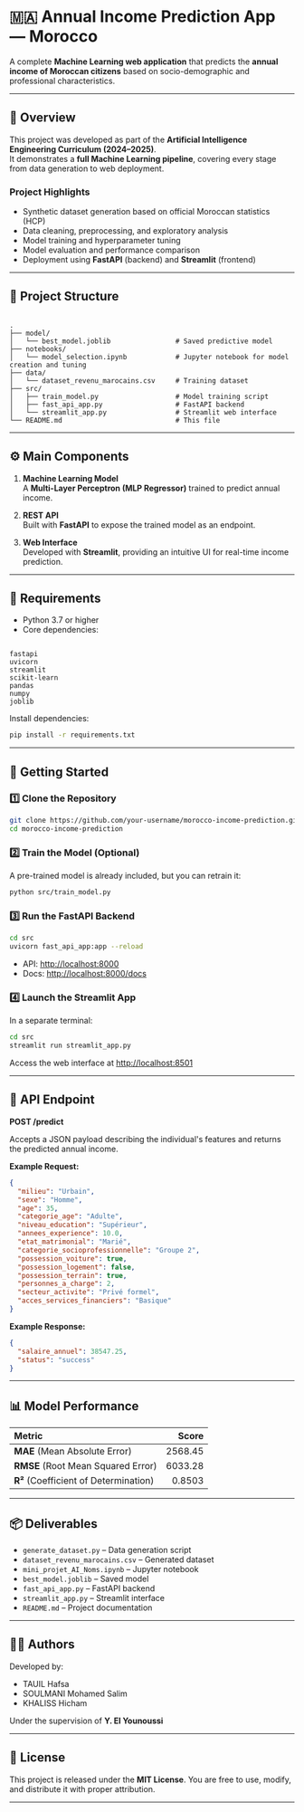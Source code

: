 
# 🇲🇦 Annual Income Prediction App — Morocco

A complete **Machine Learning web application** that predicts the **annual income of Moroccan citizens** based on socio-demographic and professional characteristics.

---

## 🧠 Overview

This project was developed as part of the **Artificial Intelligence Engineering Curriculum (2024–2025)**.  
It demonstrates a **full Machine Learning pipeline**, covering every stage from data generation to web deployment.

### Project Highlights
- Synthetic dataset generation based on official Moroccan statistics (HCP)
- Data cleaning, preprocessing, and exploratory analysis
- Model training and hyperparameter tuning
- Model evaluation and performance comparison
- Deployment using **FastAPI** (backend) and **Streamlit** (frontend)

---

## 📁 Project Structure

```

.
├── model/
│   └── best_model.joblib                # Saved predictive model
├── notebooks/
│   └── model_selection.ipynb            # Jupyter notebook for model creation and tuning
├── data/
│   └── dataset_revenu_marocains.csv     # Training dataset
├── src/
│   ├── train_model.py                   # Model training script
│   ├── fast_api_app.py                  # FastAPI backend
│   └── streamlit_app.py                 # Streamlit web interface
└── README.md                            # This file

```

---

## ⚙️ Main Components

1. **Machine Learning Model**  
   A **Multi-Layer Perceptron (MLP Regressor)** trained to predict annual income.

2. **REST API**  
   Built with **FastAPI** to expose the trained model as an endpoint.

3. **Web Interface**  
   Developed with **Streamlit**, providing an intuitive UI for real-time income prediction.

---

## 🧩 Requirements

- Python 3.7 or higher
- Core dependencies:
```

fastapi
uvicorn
streamlit
scikit-learn
pandas
numpy
joblib

````

Install dependencies:
```bash
pip install -r requirements.txt
````

---

## 🚀 Getting Started

### 1️⃣ Clone the Repository

```bash
git clone https://github.com/your-username/morocco-income-prediction.git
cd morocco-income-prediction
```

### 2️⃣ Train the Model (Optional)

A pre-trained model is already included, but you can retrain it:

```bash
python src/train_model.py
```

### 3️⃣ Run the FastAPI Backend

```bash
cd src
uvicorn fast_api_app:app --reload
```

* API: [http://localhost:8000](http://localhost:8000)
* Docs: [http://localhost:8000/docs](http://localhost:8000/docs)

### 4️⃣ Launch the Streamlit App

In a separate terminal:

```bash
cd src
streamlit run streamlit_app.py
```

Access the web interface at [http://localhost:8501](http://localhost:8501)

---

## 🔗 API Endpoint

**POST /predict**

Accepts a JSON payload describing the individual's features and returns the predicted annual income.

**Example Request:**

```json
{
  "milieu": "Urbain",
  "sexe": "Homme",
  "age": 35,
  "categorie_age": "Adulte",
  "niveau_education": "Supérieur",
  "annees_experience": 10.0,
  "etat_matrimonial": "Marié",
  "categorie_socioprofessionnelle": "Groupe 2",
  "possession_voiture": true,
  "possession_logement": false,
  "possession_terrain": true,
  "personnes_a_charge": 2,
  "secteur_activite": "Privé formel",
  "acces_services_financiers": "Basique"
}
```

**Example Response:**

```json
{
  "salaire_annuel": 38547.25,
  "status": "success"
}
```

---

## 📊 Model Performance

| Metric                                |   Score |
| :------------------------------------ | ------: |
| **MAE** (Mean Absolute Error)         | 2568.45 |
| **RMSE** (Root Mean Squared Error)    | 6033.28 |
| **R²** (Coefficient of Determination) |  0.8503 |

---

## 📦 Deliverables

* `generate_dataset.py` – Data generation script
* `dataset_revenu_marocains.csv` – Generated dataset
* `mini_projet_AI_Noms.ipynb` – Jupyter notebook
* `best_model.joblib` – Saved model
* `fast_api_app.py` – FastAPI backend
* `streamlit_app.py` – Streamlit interface
* `README.md` – Project documentation

---

## 👨‍💻 Authors

Developed by: 
- TAUIL Hafsa
- SOULMANI Mohamed Salim
- KHALISS Hicham

Under the supervision of **Y. El Younoussi**


---

## 🏁 License

This project is released under the **MIT License**.
You are free to use, modify, and distribute it with proper attribution.

---


